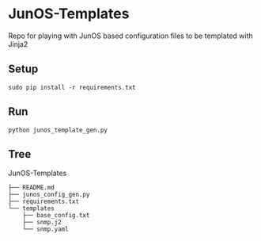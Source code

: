 # JunOS-Templates
Repo for playing with JunOS based configuration files to be templated with Jinja2

## Setup ##
`sudo pip install -r requirements.txt`

## Run ##
`python junos_template_gen.py`

## Tree ##
JunOS-Templates

	├── README.md
	├── junos_config_gen.py
	├── requirements.txt
	└── templates
	    ├── base_config.txt
	    ├── snmp.j2
	    └── snmp.yaml